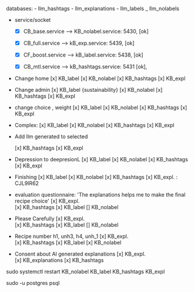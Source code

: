databases:
    - llm_hashtags
    - llm_explanations
    - llm_labels
    _ llm_nolabels

- service/socket
    - [x] CB_base.service --> KB_nolabel.service: 5430, [ok]        
    - [x] CB_full.service --> kB_exp.service: 5439, [ok]
    - [x] CF_boost.service --> kB_label.service: 5438, [ok]
    - [x] CB_mtl.service --> kB_hashtags.service: 5431 [ok], 


- Change home 
	[x] KB_label
	[x] KB_nolabel
	[x] KB_hashtags
	[x] KB_expl
	

- Change admin
	[x] KB_label {sustainability} 
	[x] KB_nolabel
	[x] KB_hashtags
	[x] KB_expl

- change choice , weight
	[x] KB_label 
	[x] KB_nolabel
	[x] KB_hashtags
	[x] KB_expl


- Complex:
	[x] KB_label 
	[x] KB_nolabel
	[x] KB_hashtags
	[x] KB_expl

- Add llm generated to selected

	[x] KB_hashtags
	[x] KB_expl

- Depression to deepresionL
	[x] KB_label 
	[x] KB_nolabel
	[x] KB_hashtags
	[x] KB_expl

- Finishing
	[x] KB_label 
	[x] KB_nolabel
	[x] KB_hashtags
	[x] KB_expl.        : CJL9IR62


- evaluation questionnaire: 'The explanations helps me to make the final recipe choice'
	[x] KB_expl.       
	[x] KB_hashtags
	[x] KB_label 
	[] KB_nolabel

- Please Carefully
	[x] KB_expl.       
	[x] KB_hashtags
	[x] KB_label 
	[] KB_nolabel

- Recipe number h1, unh3, h4, unh_1
	[x] KB_expl.        
	[x] KB_hashtags
	[x] KB_label 
	[x] KB_nolabel

- Consent about AI generated explanations	[x] KB_expl.        
	[x] KB_explanations
	[x] KB_hashtags 


	

 sudo systemctl restart KB_nolabel KB_label KB_hashtags KB_expl

sudo -u postgres psql